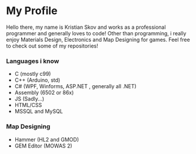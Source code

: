 # My Profile
Hello there, my name is Kristian Skov and works as a professional programmer and generally loves to code!
Other than programming, i really enjoy Materials Design, Electronics and Map Designing for games.
Feel free to check out some of my repositories!

### Languages i know
* C (mostly c99)
* C++ (Arduino, std)
* C# (WPF, Winforms, ASP.NET , generally all .NET)
* Assembly (6502 or 86x)
* JS (Sadly...)
* HTML/CSS
* MSSQL and MySQL

### Map Designing
* Hammer (HL2 and GMOD)
* GEM Editor (MOWAS 2)
